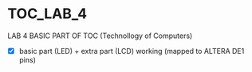 # TOC_LAB_4
LAB 4 BASIC PART OF TOC (Technollogy of Computers)

- [x] basic part (LED) + extra part (LCD) working (mapped to ALTERA DE1 pins)
